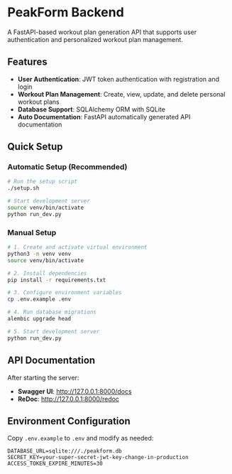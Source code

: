 # PeakForm Backend

A FastAPI-based workout plan generation API that supports user authentication and personalized workout plan management.

## Features

- **User Authentication**: JWT token authentication with registration and login
- **Workout Plan Management**: Create, view, update, and delete personal workout plans
- **Database Support**: SQLAlchemy ORM with SQLite
- **Auto Documentation**: FastAPI automatically generated API documentation

## Quick Setup

### Automatic Setup (Recommended)

```bash
# Run the setup script
./setup.sh

# Start development server
source venv/bin/activate
python run_dev.py
```

### Manual Setup

```bash
# 1. Create and activate virtual environment
python3 -m venv venv
source venv/bin/activate

# 2. Install dependencies
pip install -r requirements.txt

# 3. Configure environment variables
cp .env.example .env

# 4. Run database migrations
alembic upgrade head

# 5. Start development server
python run_dev.py
```

## API Documentation

After starting the server:
- **Swagger UI**: http://127.0.0.1:8000/docs
- **ReDoc**: http://127.0.0.1:8000/redoc

## Environment Configuration

Copy `.env.example` to `.env` and modify as needed:

```env
DATABASE_URL=sqlite:///./peakform.db
SECRET_KEY=your-super-secret-jwt-key-change-in-production
ACCESS_TOKEN_EXPIRE_MINUTES=30
```